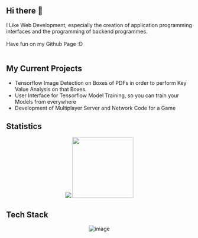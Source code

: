 ## Hi there 👋

I Like Web Development, especially the creation of application programming interfaces and the programming of backend programmes. <br><br>
Have fun on my Github Page :D
<br><br>

## My Current Projects
+   Tensorflow Image Detection on Boxes of PDFs in order to perform Key Value      Analysis on that Boxes.
+   User Interface for Tensorflow Model Training, so you can train your Models from everywhere
+   Development of Multiplayer Server and Network Code for a Game

## Statistics
<div id="layout" align="center">
  <img src="https://express-your-profile.vercel.app/api/top-langs?username=Muvels&show_icons=true&locale=en&layout=compact"/>
  <img style="height:165px" src="https://express-your-profile.vercel.app/api?username=Muvels&theme=light&hide_border=false&include_all_commits=true&count_private=true"/>
</div>

## Tech Stack
<div align="center">
  
![image](https://github.com/Muvels/Muvels/assets/58641436/776eb38b-c549-4936-ab80-0a047fd2082c)

 
</div>

<!--
**Muvels/Muvels** is a ✨ _special_ ✨ repository because its `README.md` (this file) appears on your GitHub profile.

Here are some ideas to get you started:

- 🔭 I’m currently working on ...
- 🌱 I’m currently learning ...
- 👯 I’m looking to collaborate on ...
- 🤔 I’m looking for help with ...
- 💬 Ask me about ...
- 📫 How to reach me: ...
- 😄 Pronouns: ...
- ⚡ Fun fact: ...
-->
